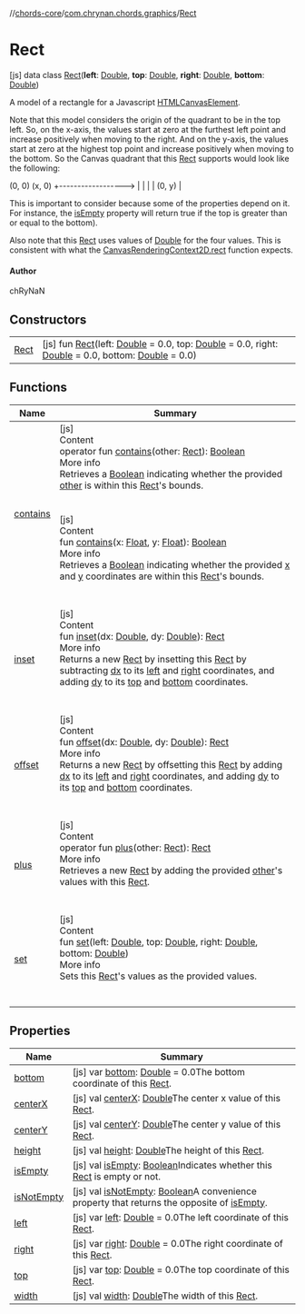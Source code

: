 //[chords-core](../../../index.md)/[com.chrynan.chords.graphics](../index.md)/[Rect](index.md)



# Rect  
 [js] data class [Rect](index.md)(**left**: [Double](https://kotlinlang.org/api/latest/jvm/stdlib/kotlin/-double/index.html), **top**: [Double](https://kotlinlang.org/api/latest/jvm/stdlib/kotlin/-double/index.html), **right**: [Double](https://kotlinlang.org/api/latest/jvm/stdlib/kotlin/-double/index.html), **bottom**: [Double](https://kotlinlang.org/api/latest/jvm/stdlib/kotlin/-double/index.html))

A model of a rectangle for a Javascript [HTMLCanvasElement](https://kotlinlang.org/api/latest/jvm/stdlib/org.w3c.dom/-h-t-m-l-canvas-element/index.html).



Note that this model considers the origin of the quadrant to be in the top left. So, on the x-axis, the values start at zero at the furthest left point and increase positively when moving to the right. And on the y-axis, the values start at zero at the highest top point and increase positively when moving to the bottom. So the Canvas quadrant that this [Rect](index.md) supports would look like the following:



(0, 0)                (x, 0)     +------------------>     |     |     |     | (0, y) |



This is important to consider because some of the properties depend on it. For instance, the [isEmpty](is-empty.md) property will return true if the top is greater than or equal to the bottom).



Also note that this [Rect](index.md) uses values of [Double](https://kotlinlang.org/api/latest/jvm/stdlib/kotlin/-double/index.html) for the four values. This is consistent with what the [CanvasRenderingContext2D.rect](https://kotlinlang.org/api/latest/jvm/stdlib/org.w3c.dom/-canvas-rendering-context2-d/rect.html) function expects.



#### Author  


chRyNaN

   


## Constructors  
  
| | |
|---|---|
| <a name="com.chrynan.chords.graphics/Rect/Rect/#kotlin.Double#kotlin.Double#kotlin.Double#kotlin.Double/PointingToDeclaration/"></a>[Rect](-rect.md)| <a name="com.chrynan.chords.graphics/Rect/Rect/#kotlin.Double#kotlin.Double#kotlin.Double#kotlin.Double/PointingToDeclaration/"></a> [js] fun [Rect](-rect.md)(left: [Double](https://kotlinlang.org/api/latest/jvm/stdlib/kotlin/-double/index.html) = 0.0, top: [Double](https://kotlinlang.org/api/latest/jvm/stdlib/kotlin/-double/index.html) = 0.0, right: [Double](https://kotlinlang.org/api/latest/jvm/stdlib/kotlin/-double/index.html) = 0.0, bottom: [Double](https://kotlinlang.org/api/latest/jvm/stdlib/kotlin/-double/index.html) = 0.0)   <br>|


## Functions  
  
|  Name |  Summary | 
|---|---|
| <a name="com.chrynan.chords.graphics/Rect/contains/#com.chrynan.chords.graphics.Rect/PointingToDeclaration/"></a>[contains](contains.md)| <a name="com.chrynan.chords.graphics/Rect/contains/#com.chrynan.chords.graphics.Rect/PointingToDeclaration/"></a>[js]  <br>Content  <br>operator fun [contains](contains.md)(other: [Rect](index.md)): [Boolean](https://kotlinlang.org/api/latest/jvm/stdlib/kotlin/-boolean/index.html)  <br>More info  <br>Retrieves a [Boolean](https://kotlinlang.org/api/latest/jvm/stdlib/kotlin/-boolean/index.html) indicating whether the provided [other](index.md) is within this [Rect](index.md)'s bounds.  <br><br><br>[js]  <br>Content  <br>fun [contains](contains.md)(x: [Float](https://kotlinlang.org/api/latest/jvm/stdlib/kotlin/-float/index.html), y: [Float](https://kotlinlang.org/api/latest/jvm/stdlib/kotlin/-float/index.html)): [Boolean](https://kotlinlang.org/api/latest/jvm/stdlib/kotlin/-boolean/index.html)  <br>More info  <br>Retrieves a [Boolean](https://kotlinlang.org/api/latest/jvm/stdlib/kotlin/-boolean/index.html) indicating whether the provided [x](contains.md) and [y](contains.md) coordinates are within this [Rect](index.md)'s bounds.  <br><br><br>|
| <a name="com.chrynan.chords.graphics/Rect/inset/#kotlin.Double#kotlin.Double/PointingToDeclaration/"></a>[inset](inset.md)| <a name="com.chrynan.chords.graphics/Rect/inset/#kotlin.Double#kotlin.Double/PointingToDeclaration/"></a>[js]  <br>Content  <br>fun [inset](inset.md)(dx: [Double](https://kotlinlang.org/api/latest/jvm/stdlib/kotlin/-double/index.html), dy: [Double](https://kotlinlang.org/api/latest/jvm/stdlib/kotlin/-double/index.html)): [Rect](index.md)  <br>More info  <br>Returns a new [Rect](index.md) by insetting this [Rect](index.md) by subtracting [dx](inset.md) to its [left](left.md) and [right](right.md) coordinates, and adding [dy](inset.md) to its [top](top.md) and [bottom](bottom.md) coordinates.  <br><br><br>|
| <a name="com.chrynan.chords.graphics/Rect/offset/#kotlin.Double#kotlin.Double/PointingToDeclaration/"></a>[offset](offset.md)| <a name="com.chrynan.chords.graphics/Rect/offset/#kotlin.Double#kotlin.Double/PointingToDeclaration/"></a>[js]  <br>Content  <br>fun [offset](offset.md)(dx: [Double](https://kotlinlang.org/api/latest/jvm/stdlib/kotlin/-double/index.html), dy: [Double](https://kotlinlang.org/api/latest/jvm/stdlib/kotlin/-double/index.html)): [Rect](index.md)  <br>More info  <br>Returns a new [Rect](index.md) by offsetting this [Rect](index.md) by adding [dx](offset.md) to its [left](left.md) and [right](right.md) coordinates, and adding [dy](offset.md) to its [top](top.md) and [bottom](bottom.md) coordinates.  <br><br><br>|
| <a name="com.chrynan.chords.graphics/Rect/plus/#com.chrynan.chords.graphics.Rect/PointingToDeclaration/"></a>[plus](plus.md)| <a name="com.chrynan.chords.graphics/Rect/plus/#com.chrynan.chords.graphics.Rect/PointingToDeclaration/"></a>[js]  <br>Content  <br>operator fun [plus](plus.md)(other: [Rect](index.md)): [Rect](index.md)  <br>More info  <br>Retrieves a new [Rect](index.md) by adding the provided [other](index.md)'s values with this [Rect](index.md).  <br><br><br>|
| <a name="com.chrynan.chords.graphics/Rect/set/#kotlin.Double#kotlin.Double#kotlin.Double#kotlin.Double/PointingToDeclaration/"></a>[set](set.md)| <a name="com.chrynan.chords.graphics/Rect/set/#kotlin.Double#kotlin.Double#kotlin.Double#kotlin.Double/PointingToDeclaration/"></a>[js]  <br>Content  <br>fun [set](set.md)(left: [Double](https://kotlinlang.org/api/latest/jvm/stdlib/kotlin/-double/index.html), top: [Double](https://kotlinlang.org/api/latest/jvm/stdlib/kotlin/-double/index.html), right: [Double](https://kotlinlang.org/api/latest/jvm/stdlib/kotlin/-double/index.html), bottom: [Double](https://kotlinlang.org/api/latest/jvm/stdlib/kotlin/-double/index.html))  <br>More info  <br>Sets this [Rect](index.md)'s values as the provided values.  <br><br><br>|


## Properties  
  
|  Name |  Summary | 
|---|---|
| <a name="com.chrynan.chords.graphics/Rect/bottom/#/PointingToDeclaration/"></a>[bottom](bottom.md)| <a name="com.chrynan.chords.graphics/Rect/bottom/#/PointingToDeclaration/"></a> [js] var [bottom](bottom.md): [Double](https://kotlinlang.org/api/latest/jvm/stdlib/kotlin/-double/index.html) = 0.0The bottom coordinate of this [Rect](index.md).   <br>|
| <a name="com.chrynan.chords.graphics/Rect/centerX/#/PointingToDeclaration/"></a>[centerX](center-x.md)| <a name="com.chrynan.chords.graphics/Rect/centerX/#/PointingToDeclaration/"></a> [js] val [centerX](center-x.md): [Double](https://kotlinlang.org/api/latest/jvm/stdlib/kotlin/-double/index.html)The center x value of this [Rect](index.md).   <br>|
| <a name="com.chrynan.chords.graphics/Rect/centerY/#/PointingToDeclaration/"></a>[centerY](center-y.md)| <a name="com.chrynan.chords.graphics/Rect/centerY/#/PointingToDeclaration/"></a> [js] val [centerY](center-y.md): [Double](https://kotlinlang.org/api/latest/jvm/stdlib/kotlin/-double/index.html)The center y value of this [Rect](index.md).   <br>|
| <a name="com.chrynan.chords.graphics/Rect/height/#/PointingToDeclaration/"></a>[height](height.md)| <a name="com.chrynan.chords.graphics/Rect/height/#/PointingToDeclaration/"></a> [js] val [height](height.md): [Double](https://kotlinlang.org/api/latest/jvm/stdlib/kotlin/-double/index.html)The height of this [Rect](index.md).   <br>|
| <a name="com.chrynan.chords.graphics/Rect/isEmpty/#/PointingToDeclaration/"></a>[isEmpty](is-empty.md)| <a name="com.chrynan.chords.graphics/Rect/isEmpty/#/PointingToDeclaration/"></a> [js] val [isEmpty](is-empty.md): [Boolean](https://kotlinlang.org/api/latest/jvm/stdlib/kotlin/-boolean/index.html)Indicates whether this [Rect](index.md) is empty or not.   <br>|
| <a name="com.chrynan.chords.graphics/Rect/isNotEmpty/#/PointingToDeclaration/"></a>[isNotEmpty](is-not-empty.md)| <a name="com.chrynan.chords.graphics/Rect/isNotEmpty/#/PointingToDeclaration/"></a> [js] val [isNotEmpty](is-not-empty.md): [Boolean](https://kotlinlang.org/api/latest/jvm/stdlib/kotlin/-boolean/index.html)A convenience property that returns the opposite of [isEmpty](https://kotlinlang.org/api/latest/jvm/stdlib/kotlin.collections/index.html).   <br>|
| <a name="com.chrynan.chords.graphics/Rect/left/#/PointingToDeclaration/"></a>[left](left.md)| <a name="com.chrynan.chords.graphics/Rect/left/#/PointingToDeclaration/"></a> [js] var [left](left.md): [Double](https://kotlinlang.org/api/latest/jvm/stdlib/kotlin/-double/index.html) = 0.0The left coordinate of this [Rect](index.md).   <br>|
| <a name="com.chrynan.chords.graphics/Rect/right/#/PointingToDeclaration/"></a>[right](right.md)| <a name="com.chrynan.chords.graphics/Rect/right/#/PointingToDeclaration/"></a> [js] var [right](right.md): [Double](https://kotlinlang.org/api/latest/jvm/stdlib/kotlin/-double/index.html) = 0.0The right coordinate of this [Rect](index.md).   <br>|
| <a name="com.chrynan.chords.graphics/Rect/top/#/PointingToDeclaration/"></a>[top](top.md)| <a name="com.chrynan.chords.graphics/Rect/top/#/PointingToDeclaration/"></a> [js] var [top](top.md): [Double](https://kotlinlang.org/api/latest/jvm/stdlib/kotlin/-double/index.html) = 0.0The top coordinate of this [Rect](index.md).   <br>|
| <a name="com.chrynan.chords.graphics/Rect/width/#/PointingToDeclaration/"></a>[width](width.md)| <a name="com.chrynan.chords.graphics/Rect/width/#/PointingToDeclaration/"></a> [js] val [width](width.md): [Double](https://kotlinlang.org/api/latest/jvm/stdlib/kotlin/-double/index.html)The width of this [Rect](index.md).   <br>|

